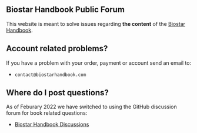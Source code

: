 ## Biostar Handbook Public Forum

This website is meant to solve issues regarding **the content** of the [Biostar Handbook][book].

## Account related problems?

If you have a problem with your order, payment or account send an email to: 

* `contact@biostarhandbook.com`

## Where do I post questions?

As of Feburary 2022 we have switched to using the GitHub discussion forum for book related questions:

* [Biostar Handbook Discussions][discuss]

[discuss]: https://github.com/biostars/biostar-handbook-issues/discussions

[issues]: https://github.com/biostars/biostar-handbook-issues/issues
[new]: https://github.com/biostars/biostar-handbook-issues/issues/new
[closed]: https://github.com/biostars/biostar-handbook-issues/issues?q=is%3Aissue+is%3Aclosed
[book]: https://www.biostarhandbook.com/
[pull]: https://help.github.com/articles/about-pull-requests/
